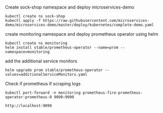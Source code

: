 Create sock-shop namespace and deploy microservices-demo
```
kubectl create ns sock-shop
kubectl apply -f https://raw.githubusercontent.com/microservices-demo/microservices-demo/master/deploy/kubernetes/complete-demo.yaml
```

create monitoring namespace and deploy prometheus operator using helm
```
kubectl create ns monitoring
helm install stable/prometheus-operator --name=prom --namespace=monitoring
```

add the additional service monitors
```
helm upgrade prom stable/prometheus-operator --values=additionalServiceMonitors.yaml
```

Check if prometheus if scraping logs
```
kubectl port-forward -n monitoring prometheus-fire-prometheus-operator-prometheus-0 9090:9090
```
```
http://localhost:9090
```